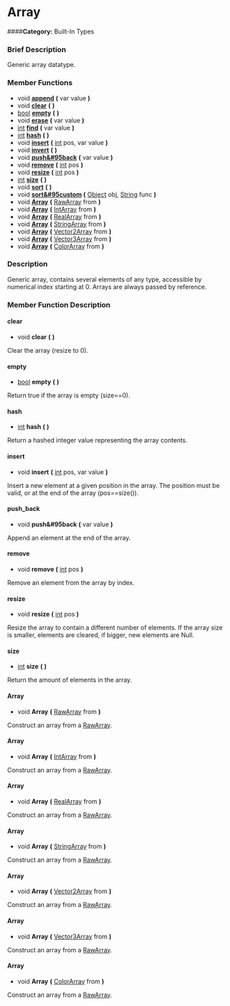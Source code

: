 #  Array  
####**Category:** Built-In Types

###  Brief Description  
Generic array datatype.

###  Member Functions 
  * void  **[append](#append)**  **(** var value  **)**
  * void  **[clear](#clear)**  **(** **)**
  * [bool](class_bool)  **[empty](#empty)**  **(** **)**
  * void  **[erase](#erase)**  **(** var value  **)**
  * [int](class_int)  **[find](#find)**  **(** var value  **)**
  * [int](class_int)  **[hash](#hash)**  **(** **)**
  * void  **[insert](#insert)**  **(** [int](class_int) pos, var value  **)**
  * void  **[invert](#invert)**  **(** **)**
  * void  **[push&#95back](#push_back)**  **(** var value  **)**
  * void  **[remove](#remove)**  **(** [int](class_int) pos  **)**
  * void  **[resize](#resize)**  **(** [int](class_int) pos  **)**
  * [int](class_int)  **[size](#size)**  **(** **)**
  * void  **[sort](#sort)**  **(** **)**
  * void  **[sort&#95custom](#sort_custom)**  **(** [Object](class_object) obj, [String](class_string) func  **)**
  * void  **[Array](#Array)**  **(** [RawArray](class_rawarray) from  **)**
  * void  **[Array](#Array)**  **(** [IntArray](class_intarray) from  **)**
  * void  **[Array](#Array)**  **(** [RealArray](class_realarray) from  **)**
  * void  **[Array](#Array)**  **(** [StringArray](class_stringarray) from  **)**
  * void  **[Array](#Array)**  **(** [Vector2Array](class_vector2array) from  **)**
  * void  **[Array](#Array)**  **(** [Vector3Array](class_vector3array) from  **)**
  * void  **[Array](#Array)**  **(** [ColorArray](class_colorarray) from  **)**

###  Description  
Generic array, contains several elements of any type, accessible by numerical index starting at 0. Arrays are always passed by reference.

###  Member Function Description  

#### <a name="clear">clear</a>
  * void  **clear**  **(** **)**

Clear the array (resize to 0).

#### <a name="empty">empty</a>
  * [bool](class_bool)  **empty**  **(** **)**

Return true if the array is empty (size==0).

#### <a name="hash">hash</a>
  * [int](class_int)  **hash**  **(** **)**

Return a hashed integer value representing the array contents.

#### <a name="insert">insert</a>
  * void  **insert**  **(** [int](class_int) pos, var value  **)**

Insert a new element at a given position in the array. The position must be valid, or at the end of the array (pos==size()).

#### <a name="push_back">push_back</a>
  * void  **push&#95back**  **(** var value  **)**

Append an element at the end of the array.

#### <a name="remove">remove</a>
  * void  **remove**  **(** [int](class_int) pos  **)**

Remove an element from the array by index.

#### <a name="resize">resize</a>
  * void  **resize**  **(** [int](class_int) pos  **)**

Resize the array to contain a different number of elements. If the array size is smaller, elements are cleared, if bigger, new elements are Null.

#### <a name="size">size</a>
  * [int](class_int)  **size**  **(** **)**

Return the amount of elements in the array.

#### <a name="Array">Array</a>
  * void  **Array**  **(** [RawArray](class_rawarray) from  **)**

Construct an array from a [RawArray](class_rawarray).

#### <a name="Array">Array</a>
  * void  **Array**  **(** [IntArray](class_intarray) from  **)**

Construct an array from a [RawArray](class_rawarray).

#### <a name="Array">Array</a>
  * void  **Array**  **(** [RealArray](class_realarray) from  **)**

Construct an array from a [RawArray](class_rawarray).

#### <a name="Array">Array</a>
  * void  **Array**  **(** [StringArray](class_stringarray) from  **)**

Construct an array from a [RawArray](class_rawarray).

#### <a name="Array">Array</a>
  * void  **Array**  **(** [Vector2Array](class_vector2array) from  **)**

Construct an array from a [RawArray](class_rawarray).

#### <a name="Array">Array</a>
  * void  **Array**  **(** [Vector3Array](class_vector3array) from  **)**

Construct an array from a [RawArray](class_rawarray).

#### <a name="Array">Array</a>
  * void  **Array**  **(** [ColorArray](class_colorarray) from  **)**

Construct an array from a [RawArray](class_rawarray).
